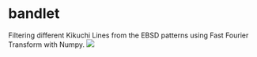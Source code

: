 # bandlet
Filtering different Kikuchi Lines from the EBSD patterns using Fast Fourier Transform with Numpy.
![](images/Stack.gif)
